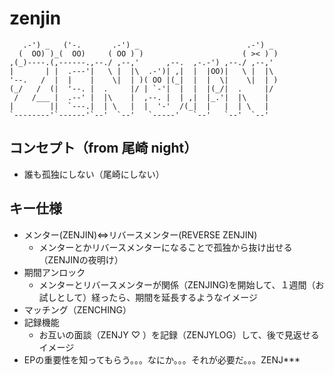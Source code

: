 # zenjin

```
   .-') _   ('-.       .-') _                        .-') _  
  (  OO) )_(  OO)     ( OO ) )                      ( >< ) ) 
,(_)----.(,------.,--./ ,--,'      ,--.  ,-.-') ,--./ ,--,'  
|       | |  .---'|   \ |  |\  .-')| ,|  |  |OO)|   \ |  |\  
'--.   /  |  |    |    \|  | )( OO |(_|  |  |  \|    \|  | ) 
(_/   /  (|  '--. |  .     |/ | `-'|  |  |  |(_/|  .     |/  
 /   /___ |  .--' |  |\    |  ,--. |  | ,|  |_.'|  |\    |   
|        ||  `---.|  | \   |  |  '-'  /(_|  |   |  | \   |   
`--------'`------'`--'  `--'   `-----'   `--'   `--'  `--'   
```

## コンセプト（from 尾崎 night）

- 誰も孤独にしない（尾崎にしない）

## キー仕様

- メンター(ZENJIN)⇔リバースメンター(REVERSE ZENJIN)
  - メンターとかリバースメンターになることで孤独から抜け出せる（ZENJINの夜明け）
- 期間アンロック
  - メンターとリバースメンターが関係（ZENJING)を開始して、１週間（お試しとして）経ったら、期間を延長するようなイメージ
- マッチング（ZENCHING）
- 記録機能
  - お互いの面談（ZENJY ♡ ）を記録（ZENJYLOG）して、後で見返せるイメージ
- EPの重要性を知ってもらう。。。なにか。。。それが必要だ。。。ZENJ***
